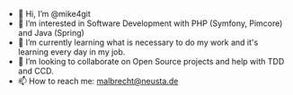 - 👋 Hi, I’m @mike4git
- 👀 I’m interested in Software Development with PHP (Symfony, Pimcore) and Java (Spring)
- 🌱 I’m currently learning what is necessary to do my work and it's learning every day in my job.
- 💞️ I’m looking to collaborate on Open Source projects and help with TDD and CCD.
- 📫 How to reach me: malbrecht@neusta.de

<!---
mike4git/mike4git is a ✨ special ✨ repository because its `README.md` (this file) appears on your GitHub profile.
You can click the Preview link to take a look at your changes.
--->
